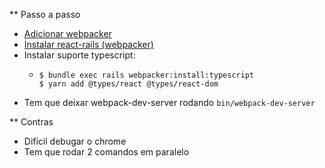 \*\* Passo a passo

- [Adicionar webpacker](https://prograils.com/posts/adding-webpacker-legacy-rails-app)
- [Instalar react-rails (webpacker)](https://github.com/reactjs/react-rails)
- Instalar suporte typescript:
  - ```
    $ bundle exec rails webpacker:install:typescript
    $ yarn add @types/react @types/react-dom
    ```
- Tem que deixar webpack-dev-server rodando `bin/webpack-dev-server`

\*\* Contras

- Difícil debugar o chrome
- Tem que rodar 2 comandos em paralelo
